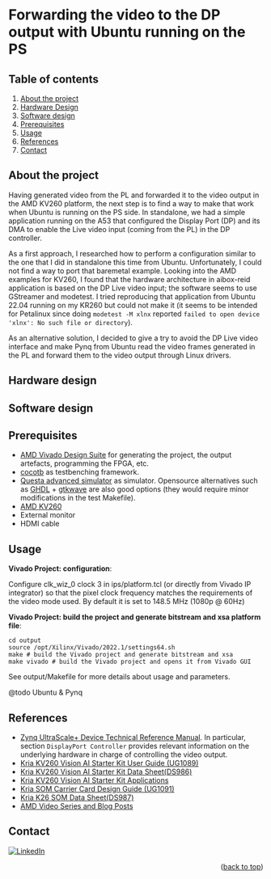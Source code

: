 # Forwarding the video to the DP output with Ubuntu running on the PS

## Table of contents
<ol>
    <li><a href="#About-The-Project">About the project</a></li>
    <li><a href="#Hardware-Design">Hardware Design</a></li>
    <li><a href="#Software-design">Software design</a></li>
    <li><a href="#Prerequisites">Prerequisites</a></li>
    <li><a href="#Usage">Usage</a></li>
    <li><a href="#References">References</a></li>
    <li><a href="#Contact">Contact</a></li>
</ol>

## About the project <a id="About-The-Project"></a>

Having generated video from the PL and forwarded it to the video output in the AMD KV260 platform, the next step is to find a way to make that work when Ubuntu is running on the PS side. In standalone, we had a simple application running on the A53 that configured the Display Port (DP) and its DMA to enable the Live video input (coming from the PL) in the DP controller.

As a first approach, I researched how to perform a configuration similar to the one that I did in standalone this time from Ubuntu. Unfortunately, I could not find a way to port that baremetal example. Looking into the AMD examples for KV260, I found that the hardware architecture in aibox-reid application is based on the DP Live video input; the software seems to use GStreamer and modetest. I tried reproducing that application from Ubuntu 22.04 running on my KR260 but could not make it (it seems to be intended for Petalinux since doing `modetest -M xlnx` reported
`failed to open device 'xlnx': No such file or directory`).

As an alternative solution, I decided to give a try to avoid the DP Live video interface and make Pynq from Ubuntu read the video frames generated in the PL and forward them to the video output through Linux drivers.

## Hardware design <a id="Hardware-Design"></a>


## Software design <a id="Software-design"></a>


## Prerequisites <a id="Prerequisites"></a>

- [AMD Vivado Design Suite](https://www.xilinx.com/products/design-tools/vivado.html) for generating the project, the output artefacts, programming the FPGA, etc.
- [cocotb](https://www.cocotb.org/) as testbenching framework.
- [Questa advanced simulator](https://eda.sw.siemens.com/en-US/ic/questa/simulation/advanced-simulator/) as simulator. Opensource alternatives such as [GHDL](https://github.com/ghdl/ghdl) + [gtkwave](https://github.com/gtkwave/gtkwave) are also good options (they would require minor modifications in the test Makefile).
- [AMD KV260](https://www.xilinx.com/products/som/kria/kv260-vision-starter-kit.html)
- External monitor
- HDMI cable

## Usage <a id="Usage"></a>

**Vivado Project: configuration**:

Configure clk_wiz_0 clock 3 in ips/platform.tcl (or directly from Vivado IP integrator) so that the pixel clock frequency matches the requirements of the video mode used. By default it is set to 148.5 MHz (1080p @ 60Hz)

**Vivado Project: build the project and generate bitstream and xsa platform file**:

```
cd output
source /opt/Xilinx/Vivado/2022.1/settings64.sh
make # build the Vivado project and generate bitstream and xsa
make vivado # build the Vivado project and opens it from Vivado GUI
```

See output/Makefile for more details about usage and parameters.

@todo Ubuntu & Pynq

## References <a id="References"></a>

- [Zynq UltraScale+ Device Technical Reference Manual](https://docs.xilinx.com/r/en-US/ug1085-zynq-ultrascale-trm). In particular, section `DisplayPort Controller` provides relevant information on the underlying hardware in charge of controlling the video output.
- [Kria KV260 Vision AI Starter Kit User Guide (UG1089)](https://docs.xilinx.com/r/en-US/ug1089-kv260-starter-kit/Summary)
- [Kria KV260 Vision AI Starter Kit Data Sheet(DS986)](https://docs.xilinx.com/r/en-US/ds986-kv260-starter-kit/Summary)
- [Kria KV260 Vision AI Starter Kit Applications](https://xilinx.github.io/kria-apps-docs/kv260/2022.1/build/html/index.html)
- [Kria SOM Carrier Card Design Guide (UG1091)](https://docs.xilinx.com/r/en-US/ug1091-carrier-card-design/MIO-Signals)
- [Kria K26 SOM Data Sheet(DS987)](https://docs.xilinx.com/r/en-US/ds987-k26-som/Overview)
- [AMD Video Series and Blog Posts](https://support.xilinx.com/s/question/0D52E00006hpsS0SAI/xilinx-video-series-and-blog-posts?language=en_US)

## Contact <a id="Contact"></a>

[![LinkedIn][linkedin-shield]][linkedin-url]


<p align="right">(<a href="#top">back to top</a>)</p>

<!-- README built based on this nice template: https://github.com/othneildrew/Best-README-Template -->

<!-- MARKDOWN LINKS & IMAGES -->

[linkedin-shield]: https://img.shields.io/badge/LinkedIn-0077B5?style=for-the-badge&logo=linkedin&logoColor=white
[linkedin-url]: https://www.linkedin.com/in/juan-manuel-reina-mu%C3%B1oz-56329b130/

